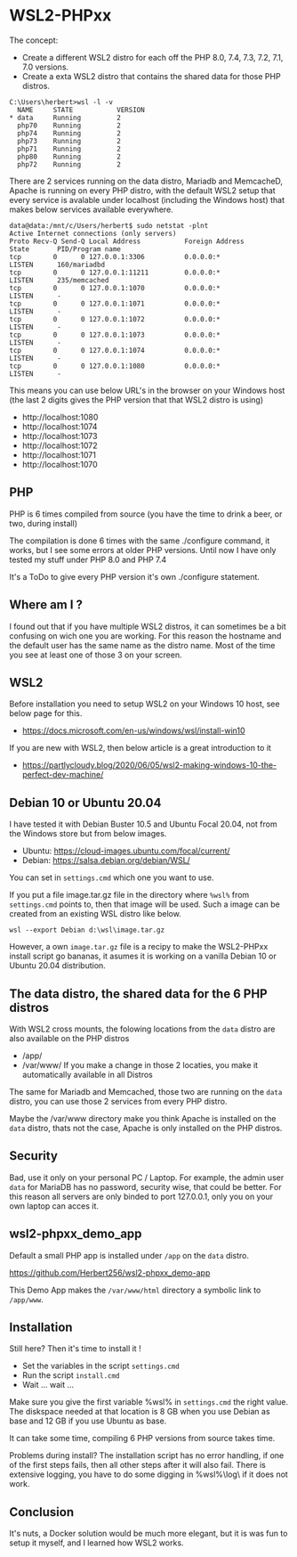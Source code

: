 # WSL2-PHPxx 

The concept:
* Create a different WSL2 distro for each off the PHP 8.0, 7.4, 7.3, 7.2, 7.1, 7.0 versions.
* Create a exta WSL2 distro that contains the shared data for those PHP distros.

```
C:\Users\herbert>wsl -l -v
  NAME     STATE           VERSION
* data     Running         2
  php70    Running         2
  php74    Running         2
  php73    Running         2
  php71    Running         2
  php80    Running         2
  php72    Running         2
```

There are 2 services running on the data distro, Mariadb and MemcacheD, Apache is running on every PHP distro, with the default WSL2 setup that every service is avalable under localhost (including the Windows host) that makes below services available everywhere.

```
data@data:/mnt/c/Users/herbert$ sudo netstat -plnt
Active Internet connections (only servers)
Proto Recv-Q Send-Q Local Address           Foreign Address         State       PID/Program name
tcp        0      0 127.0.0.1:3306          0.0.0.0:*               LISTEN      160/mariadbd
tcp        0      0 127.0.0.1:11211         0.0.0.0:*               LISTEN      235/memcached
tcp        0      0 127.0.0.1:1070          0.0.0.0:*               LISTEN      -
tcp        0      0 127.0.0.1:1071          0.0.0.0:*               LISTEN      -
tcp        0      0 127.0.0.1:1072          0.0.0.0:*               LISTEN      -
tcp        0      0 127.0.0.1:1073          0.0.0.0:*               LISTEN      -
tcp        0      0 127.0.0.1:1074          0.0.0.0:*               LISTEN      -
tcp        0      0 127.0.0.1:1080          0.0.0.0:*               LISTEN      -
```

This means you can use below URL's in the browser on your Windows host (the last 2 digits gives the PHP version that that WSL2 distro is using)

* http://localhost:1080
* http://localhost:1074
* http://localhost:1073
* http://localhost:1072
* http://localhost:1071
* http://localhost:1070


## PHP

PHP is 6 times compiled from source (you have the time to drink a beer, or two, during install)

The compilation is done 6 times with the same ./configure command, it works, but I see some errors at older PHP versions. Until now I have only tested my stuff under PHP 8.0 and PHP 7.4

It's a ToDo to give every PHP version it's own ./configure statement. 



## Where am I ?

I found out that if you have multiple WSL2 distros, it can sometimes be a bit confusing on wich one you are working. For this reason the hostname and the default user has the same name as the distro name. Most of the time you see at least one of those 3 on your screen.



## WSL2

Before installation you need to setup WSL2 on your Windows 10 host, see below page for this.

* https://docs.microsoft.com/en-us/windows/wsl/install-win10

If you are new with WSL2, then below article is a great introduction to it

* https://partlycloudy.blog/2020/06/05/wsl2-making-windows-10-the-perfect-dev-machine/



## Debian 10 or Ubuntu 20.04

I have tested it with Debian Buster 10.5 and Ubuntu Focal 20.04, not from the Windows store but from below images.

* Ubuntu: https://cloud-images.ubuntu.com/focal/current/
* Debian: https://salsa.debian.org/debian/WSL/

You can set in `settings.cmd` which one you want to use.

If you put a file image.tar.gz file in the directory where `%wsl%` from `settings.cmd` points to, then that image will be used. Such a image can be created from an existing WSL distro like below.

`wsl --export Debian d:\wsl\image.tar.gz`

However, a own `image.tar.gz` file is a recipy to make the WSL2-PHPxx install script go bananas, it asumes it is working on a vanilla Debian 10 or Ubuntu 20.04 distribution.



## The data distro, the shared data for the 6 PHP distros

With WSL2 cross mounts, the folowing locations from the `data` distro are also available on the PHP distros
* /app/
* /var/www/
If you make a change in those 2 locaties, you make it automatically available in all Distros

The same for Mariadb and Memcached, those two are running on the `data` distro, you can use those 2 services from every PHP distro.

Maybe the /var/www directory make you think Apache is installed on the `data` distro, thats not the case, Apache is only installed on the PHP distros.



## Security

Bad, use it only on your personal PC / Laptop. For example, the admin user `data` for MariaDB has no password, security wise, that could be better. For this reason all servers are only binded to port 127.0.0.1, only you on your own laptop can acces it.



## wsl2-phpxx_demo_app

Default a small PHP app is installed under `/app` on the `data` distro.

https://github.com/Herbert256/wsl2-phpxx_demo-app

This Demo App makes the `/var/www/html` directory a symbolic link to `/app/www`.



## Installation

Still here? Then it's time to install it !

* Set the variables in the script `settings.cmd`
* Run the script `install.cmd`
* Wait ... wait ...

Make sure you give the first variable %wsl% in `settings.cmd` the right value. The diskspace needed at that location is 8 GB when you use Debian as base and 12 GB if you use Ubuntu as base.

It can take some time, compiling 6 PHP versions from source takes time.

Problems during install? The installation script has no error handling, if one of the first steps fails, then all other steps after it will also fail. There is extensive logging, you have to do some digging in %wsl%\log\ if it does not work.



## Conclusion

It's nuts, a Docker solution would be much more elegant, but it is was fun to setup it myself, and I learned how WSL2 works.
